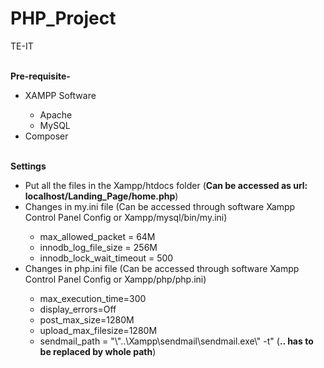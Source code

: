 # PHP_Project
TE-IT

<br/>
<b>Pre-requisite-</b>
<ul>
  <li>XAMPP Software</li>
  <ul>
    <li>Apache</li>
    <li>MySQL</li>
  </ul>
  <li>Composer</li>
</ul>
<br/>
<b>Settings</b>
<ul>
  <li>Put all the files in the Xampp/htdocs folder (<b>Can be accessed as url: localhost/Landing_Page/home.php</b>)</li>
  <li>Changes in my.ini file (Can be accessed through software Xampp Control Panel Config or Xampp/mysql/bin/my.ini)</li>
  <ul>
    <li>max_allowed_packet = 64M</li>
    <li>innodb_log_file_size = 256M</li>
    <li>innodb_lock_wait_timeout = 500</li>
  </ul>
  <li>Changes in php.ini file (Can be accessed through software Xampp Control Panel Config or Xampp/php/php.ini)</li>
  <ul>
    <li>max_execution_time=300</li>
    <li>display_errors=Off</li>
    <li>post_max_size=1280M</li>
    <li>upload_max_filesize=1280M</li>
    <li>sendmail_path = "\"..\Xampp\sendmail\sendmail.exe\" -t" (<b>.. has to be replaced by whole path</b>)</li>
  </ul>
</ul>

